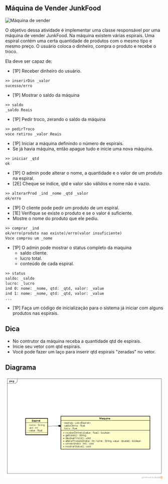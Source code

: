 ## Máquina de Vender JunkFood

![Máquina de vender](https://cbsnews1.cbsistatic.com/hub/i/r/2013/02/01/4bbe2b3a-a645-11e2-a3f0-029118418759/thumbnail/620x350/83e6612f8ee5eaf4137dc5b6f71ca247/schoolunch.jpg)

O objetivo dessa atividade é implementar uma classe responsável por uma máquina de vender JunkFood. Na máquina existem várias espirais. Uma espiral contém uma certa quantidade de produtos com o mesmo tipo e mesmo preço. O usuário coloca o dinheiro, compra o produto e recebe o troco.

Ela deve ser capaz de:

* [1P] Receber dinheiro do usuário.

```
>> inserirDin _valor
sucesso/erro
```

* [1P] Mostrar o saldo da máquina

```
>> saldo
_saldo Reais
```
* [1P] Pedir troco, zerando o saldo da máquina

```
>> pedirTroco
voce retirou _valor Reais
```
* [1P] Iniciar a máquina definindo o número de espirais.
* Se já havia máquina, então apague tudo e inicie uma nova máquina. 

```
>> iniciar _qtd
ok
```
* [1P] O admin pode alterar o nome, a quantidade e o valor de um produto na espiral.
* [2E] Cheque se índice, qtd e valor são válidos e nome não é vazio.

```
>> alterarProd _ind _nome _qtd _valor
ok/erro
```
* [1P] O cliente pode pedir um produto de um espiral. 
* [1E] Verifique se existe o produto e se o valor é suficiente.
* Mostre o nome do produto que ele pediu.

```
>> comprar _ind
ok/erro(produto nao existe)/erro(valor insuficiente)
Voce comprou um _nome
```

* [1P] O admin pode mostrar o status completo da maquina 
    * saldo cliente.
    * lucro total.
    * conteúdo de cada espiral.

```
>> status
saldo: _saldo
lucro: _lucro
ind 0: nome: _nome, qtd: _qtd, valor: _value
ind 1: nome: _nome, qtd: _qtd, valor: _value
...
```

* [1P] Faça um código de inicialização para o sistema já iniciar com alguns produtos nas espirais.

## Dica

- No contrutor da máquina receba a quantidade qtd de espirais. 
- Inicie seu vetor com qtd espirais. 
- Você pode fazer um laço para inserir qtd espirais "zeradas" no vetor.

## Diagrama
![](diagrama.png)

